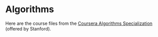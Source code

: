# Algorithms
Here are the course files from the [Coursera Algorithms Specialization](https://www.coursera.org/specializations/algorithms) (offered by Stanford).
